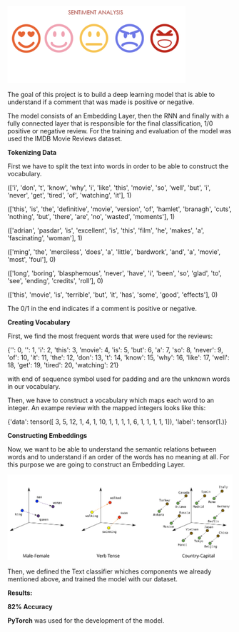 <img src="sentimental-analysis.png" width="400">

The goal of this project is to build a deep learning model that is able to understand if a comment that was made is positive or negative.

The model consists of an Embedding Layer, then the RNN and finally with a fully connected layer that is responsible for the final classification, 1/0 positive or negative review. For the training and evaluation of the model was used the IMDB Movie Reviews dataset.


**Tokenizing Data** 

First we have to split the text into words in order to be able to construct the vocabulary.

(['i', 'don', 't', 'know', 'why', 'i', 'like', 'this', 'movie', 'so', 'well', 'but', 'i', 'never', 'get', 'tired', 'of', 'watching', 'it'], 1) 

(['this', 'is', 'the', 'definitive', 'movie', 'version', 'of', 'hamlet', 'branagh', 'cuts', 'nothing', 'but', 'there', 'are', 'no', 'wasted', 'moments'], 1) 

(['adrian', 'pasdar', 'is', 'excellent', 'is', 'this', 'film', 'he', 'makes', 'a', 'fascinating', 'woman'], 1) 

(['ming', 'the', 'merciless', 'does', 'a', 'little', 'bardwork', 'and', 'a', 'movie', 'most', 'foul'], 0) 

(['long', 'boring', 'blasphemous', 'never', 'have', 'i', 'been', 'so', 'glad', 'to', 'see', 'ending', 'credits', 'roll'], 0) 

(['this', 'movie', 'is', 'terrible', 'but', 'it', 'has', 'some', 'good', 'effects'], 0)

The 0/1 in the end indicates if a comment is positive or negative.

**Creating Vocabulary**

First, we find the most frequent words that were used for the reviews:

{'<eos>': 0,
 '<unk>': 1,
 'i': 2,
 'this': 3,
 'movie': 4,
 'is': 5,
 'but': 6,
 'a': 7,
 'so': 8,
 'never': 9,
 'of': 10,
 'it': 11,
 'the': 12,
 'don': 13,
 't': 14,
 'know': 15,
 'why': 16,
 'like': 17,
 'well': 18,
 'get': 19,
 'tired': 20,
 'watching': 21}
  
  with <eos> end of sequence symbol used for padding and <unk> are the unknown words in our vocabulary.


Then, we have to construct a vocabulary which maps each word to an integer. An exampe review with the mapped integers looks like this:
  
{'data': tensor([ 3,  5, 12,  1,  4,  1, 10,  1,  1,  1,  1,  6,  1,  1,  1,  1,  1]), 'label': tensor(1.)}
  
**Constructing Embeddings** 
  
Now, we want to be able to understand the semantic relations between words and to understand if an order of the words has no meaning at all. For this purpose we are going to construct an Embedding Layer.
  
![alt text](embedding-rel.svg)
  
Then, we defined the Text classifier whiches components we already mentioned above, and trained the model with our dataset.

**Results:**
  
**82% Accuracy**


**PyTorch** was used for the development of the model.
